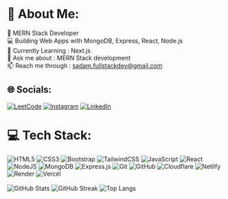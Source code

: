 # 💫 About Me:
🚀 MERN Stack Developer  <br>💻 Building Web Apps with MongoDB, Express, React, Node.js  <br>🌱 Currently Learning : Next.js <br>💬 Ask me about : MERN Stack development  <br>📫 Reach me through : sadam.fullstackdev@gmail.com


## 🌐 Socials:
[![LeetCode](https://img.shields.io/badge/LeetCode-%23FFA116.svg?logo=leetcode&logoColor=white)](https://leetcode.com/u/sadam_muneer/) 
[![Instagram](https://img.shields.io/badge/Instagram-%23E4405F.svg?logo=Instagram&logoColor=white)](https://instagram.com/https://www.instagram.com/sadam_muneer) [![LinkedIn](https://img.shields.io/badge/LinkedIn-%230077B5.svg?logo=linkedin&logoColor=white)](https://linkedin.com/in/https://www.linkedin.com/in/muhammad-sadam-muneer) 


# 💻 Tech Stack:
![HTML5](https://img.shields.io/badge/html5-%23E34F26.svg?style=for-the-badge&logo=html5&logoColor=white) ![CSS3](https://img.shields.io/badge/css3-%231572B6.svg?style=for-the-badge&logo=css3&logoColor=white) ![Bootstrap](https://img.shields.io/badge/bootstrap-%238511FA.svg?style=for-the-badge&logo=bootstrap&logoColor=white) ![TailwindCSS](https://img.shields.io/badge/tailwindcss-%2338B2AC.svg?style=for-the-badge&logo=tailwind-css&logoColor=white) ![JavaScript](https://img.shields.io/badge/javascript-%23323330.svg?style=for-the-badge&logo=javascript&logoColor=%23F7DF1E) ![React](https://img.shields.io/badge/react-%2320232a.svg?style=for-the-badge&logo=react&logoColor=%2361DAFB) ![NodeJS](https://img.shields.io/badge/node.js-6DA55F?style=for-the-badge&logo=node.js&logoColor=white) ![MongoDB](https://img.shields.io/badge/MongoDB-%234ea94b.svg?style=for-the-badge&logo=mongodb&logoColor=white) ![Express.js](https://img.shields.io/badge/express.js-%23404d59.svg?style=for-the-badge&logo=express&logoColor=%2361DAFB) ![Git](https://img.shields.io/badge/git-%23F05033.svg?style=for-the-badge&logo=git&logoColor=white) ![GitHub](https://img.shields.io/badge/github-%23121011.svg?style=for-the-badge&logo=github&logoColor=white) ![Cloudflare](https://img.shields.io/badge/Cloudflare-F38020?style=for-the-badge&logo=Cloudflare&logoColor=white) ![Netlify](https://img.shields.io/badge/netlify-%23000000.svg?style=for-the-badge&logo=netlify&logoColor=#00C7B7) ![Render](https://img.shields.io/badge/Render-%46E3B7.svg?style=for-the-badge&logo=render&logoColor=white) ![Vercel](https://img.shields.io/badge/vercel-%23000000.svg?style=for-the-badge&logo=vercel&logoColor=white) <br>  
![GitHub Stats](https://github-readme-stats-sigma-five.vercel.app/api?username=sadam-codes&theme=dark&hide_border=false&include_all_commits=true&count_private=true&v=12345)
![GitHub Streak](https://github-readme-streak-stats.herokuapp.com?user=sadam-codes&theme=dark&v=12345)
![Top Langs](https://github-readme-stats-sigma-five.vercel.app/api/top-langs/?username=sadam-codes&theme=dark&hide_border=false&include_all_commits=true&count_private=true&layout=compact&v=4)  




